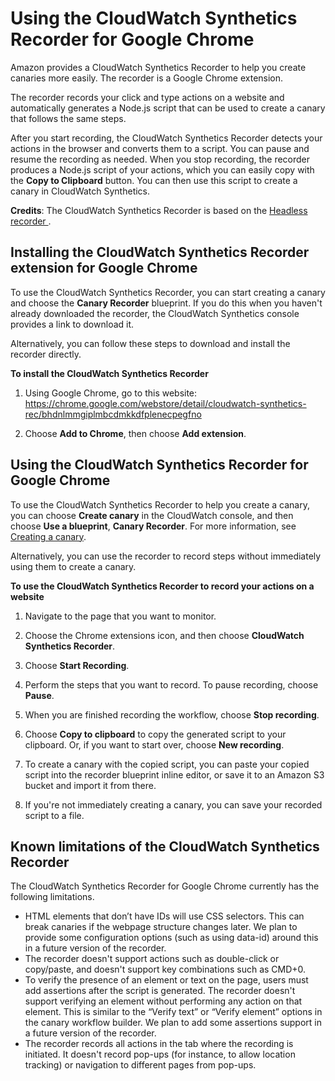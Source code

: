 # Using the CloudWatch Synthetics Recorder for Google Chrome<a name="CloudWatch_Synthetics_Canaries_Recorder"></a>

Amazon provides a CloudWatch Synthetics Recorder to help you create canaries more easily\. The recorder is a Google Chrome extension\.

The recorder records your click and type actions on a website and automatically generates a Node\.js script that can be used to create a canary that follows the same steps\.

After you start recording, the CloudWatch Synthetics Recorder detects your actions in the browser and converts them to a script\. You can pause and resume the recording as needed\. When you stop recording, the recorder produces a Node\.js script of your actions, which you can easily copy with the **Copy to Clipboard** button\. You can then use this script to create a canary in CloudWatch Synthetics\. 

**Credits**: The CloudWatch Synthetics Recorder is based on the [ Headless recorder ](https://github.com/checkly/headless-recorder)\.

## Installing the CloudWatch Synthetics Recorder extension for Google Chrome<a name="CloudWatch_Synthetics_Canaries_Recorder-install"></a>

To use the CloudWatch Synthetics Recorder, you can start creating a canary and choose the **Canary Recorder** blueprint\. If you do this when you haven't already downloaded the recorder, the CloudWatch Synthetics console provides a link to download it\.

Alternatively, you can follow these steps to download and install the recorder directly\.

**To install the CloudWatch Synthetics Recorder**

1. Using Google Chrome, go to this website: [ https://chrome\.google\.com/webstore/detail/cloudwatch\-synthetics\-rec/bhdnlmmgiplmbcdmkkdfplenecpegfno ](https://chrome.google.com/webstore/detail/cloudwatch-synthetics-rec/bhdnlmmgiplmbcdmkkdfplenecpegfno)

1. Choose **Add to Chrome**, then choose **Add extension**\.

## Using the CloudWatch Synthetics Recorder for Google Chrome<a name="CloudWatch_Synthetics_Canaries_Recorder-using"></a>

To use the CloudWatch Synthetics Recorder to help you create a canary, you can choose **Create canary** in the CloudWatch console, and then choose **Use a blueprint**, **Canary Recorder**\. For more information, see [Creating a canary](CloudWatch_Synthetics_Canaries_Create.md)\. 

Alternatively, you can use the recorder to record steps without immediately using them to create a canary\.

**To use the CloudWatch Synthetics Recorder to record your actions on a website**

1. Navigate to the page that you want to monitor\.

1. Choose the Chrome extensions icon, and then choose **CloudWatch Synthetics Recorder**\.

1. Choose **Start Recording**\.

1. Perform the steps that you want to record\. To pause recording, choose **Pause**\.

1. When you are finished recording the workflow, choose **Stop recording**\.

1. Choose **Copy to clipboard** to copy the generated script to your clipboard\. Or, if you want to start over, choose **New recording**\.

1. To create a canary with the copied script, you can paste your copied script into the recorder blueprint inline editor, or save it to an Amazon S3 bucket and import it from there\.

1. If you're not immediately creating a canary, you can save your recorded script to a file\.

## Known limitations of the CloudWatch Synthetics Recorder<a name="CloudWatch_Synthetics_Canaries_Recorder-limitations"></a>

The CloudWatch Synthetics Recorder for Google Chrome currently has the following limitations\.
+ HTML elements that don’t have IDs will use CSS selectors\. This can break canaries if the webpage structure changes later\. We plan to provide some configuration options \(such as using data\-id\) around this in a future version of the recorder\. 
+ The recorder doesn't support actions such as double\-click or copy/paste, and doesn't support key combinations such as CMD\+0\. 
+ To verify the presence of an element or text on the page, users must add assertions after the script is generated\. The recorder doesn't support verifying an element without performing any action on that element\. This is similar to the “Verify text” or “Verify element” options in the canary workflow builder\. We plan to add some assertions support in a future version of the recorder\. 
+ The recorder records all actions in the tab where the recording is initiated\. It doesn't record pop\-ups \(for instance, to allow location tracking\) or navigation to different pages from pop\-ups\. 
